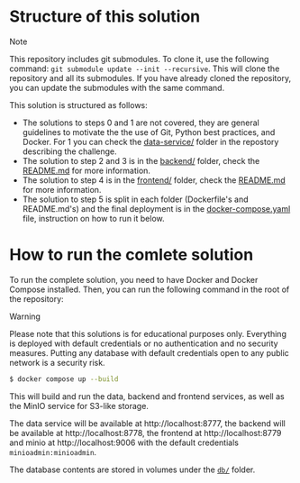 # Structure of this solution

> [!NOTE]
> This repository includes git submodules. To clone it, use the following command: `git submodule update --init --recursive`. This will clone the repository and all its submodules. If you have already cloned the repository, you can update the submodules with the same command.

This solution is structured as follows:
- The solutions to steps 0 and 1 are not covered, they are general guidelines to motivate the the use of Git, Python best practices, and Docker. For 1 you can check the [data-service/](https://github.com/jfaldanam/py_challenge/tree/master/data-service) folder in the repostory describing the challenge.
- The solution to step 2 and 3 is in the [backend/](backend/) folder, check the [README.md](backend/README.md) for more information.
- The solution to step 4 is in the [frontend/](frontend/) folder, check the [README.md](frontend/README.md) for more information.
- The solution to step 5 is split in each folder (Dockerfile's and README.md's) and the final deployment is in the [docker-compose.yaml](docker-compose.yaml) file, instruction on how to run it below.

# How to run the comlete solution
To run the complete solution, you need to have Docker and Docker Compose installed. Then, you can run the following command in the root of the repository:


> [!WARNING]
> Please note that this solutions is for educational purposes only. Everything is deployed with default credentials or no authentication and no security measures.
> Putting any database with default credentials open to any public network is a security risk.

```bash
$ docker compose up --build
```
This will build and run the data, backend and frontend services, as well as the MinIO service for S3-like storage.

The data service will be available at http://localhost:8777, the backend will be available at http://localhost:8778, the frontend at http://localhost:8779 and minio at http://localhost:9006 with the default credentials `minioadmin:minioadmin`.

The database contents are stored in volumes under the [`db/`](db/) folder.